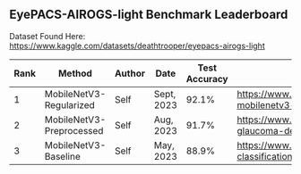 ## EyePACS-AIROGS-light Benchmark Leaderboard
Dataset Found Here: https://www.kaggle.com/datasets/deathtrooper/eyepacs-airogs-light

| Rank          |       Method  |       Author  |         Date  |         Test Accuracy  | Link |
| ------------- | ------------- | ------------- | ------------- | ------------- | ------------- |
| 1             | MobileNetV3-Regularized         |      Self     |  Sept, 2023            |   92.1%            | https://www.kaggle.com/code/deathtrooper/92-mobilenetv3-glaucoma-detection                |
| 2             | MobileNetV3-Preprocessed        |      Self     |  Aug, 2023             |   91.7%            | https://www.kaggle.com/code/deathtrooper/91-7-glaucoma-detection-with-preprocess-noise    |
| 3             | MobileNetV3-Baseline            |      Self     |  May, 2023             |   88.9%            | https://www.kaggle.com/code/deathtrooper/glaucoma-classification-easy-setup-88-9-baseline |
